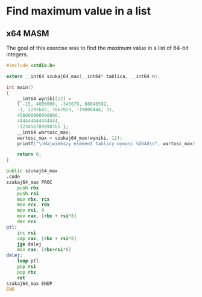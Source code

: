 # Find maximum value in a list
## x64 MASM

The goal of this exercise was to find the maximum value in a list of 64-bit integers.

```c
#include <stdio.h>

extern __int64 szukaj64_max(__int64* tablica, __int64 n);

int main()
{
	__int64 wyniki[12] =
	{ -15, 4000000, -345679, 88046592,
	-1, 2297645, 7867023, -19000444, 31,
	456000000000000,
	444444444444444,
	-123456789098765 };
	__int64 wartosc_max;
	wartosc_max = szukaj64_max(wyniki, 12);
	printf("\nNajwiekszy element tablicy wynosi %I64d\n", wartosc_max);

	return 0;
}
```

```asm
public szukaj64_max
.code
szukaj64_max PROC
	push rbx				
	push rsi
	mov rbx, rcx			
	mov rcx, rdx			
	mov rsi, 0				
	mov rax, [rbx + rsi*8]
	dec rcx
ptl: 
	inc rsi					
	cmp rax, [rbx + rsi*8]
	jge dalej			
	mov rax, [rbx+rsi*8]
dalej: 
	loop ptl	
	pop rsi
	pop rbx
	ret
szukaj64_max ENDP
END
```
